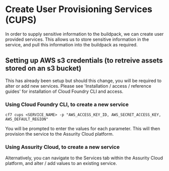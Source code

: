 # Create User Provisioning Services (CUPS)
In order to supply sensitive information to the buildpack, we can create user provided services.
This allows us to store sensitive information in the service, and pull this information into the buildpack as required.

## Setting up AWS s3 credentials (to retreive assets stored on an s3 bucket)
This has already been setup but should this change, you will be required to alter or add new services.
Please see 'Installation / access / reference guides' for installation of Cloud Foundry CLI and access.

### Using Cloud Foundry CLI, to create a new service
```
cf7 cups <SERVICE_NAME> -p "AWS_ACCESS_KEY_ID, AWS_SECRET_ACCESS_KEY, AWS_DEFAULT_REGION"
```
You will be prompted to enter the values for each parameter. This will then provision the service to the Assurity Cloud platform.

### Using Assurity Cloud, to create a new service
Alternatively, you can navigate to the Services tab within the Assurity Cloud platform, and alter / add values to an existing service.